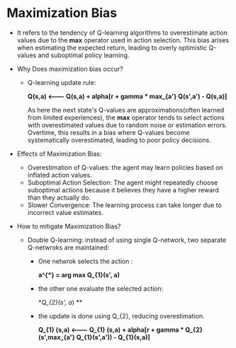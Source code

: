# Maximization Bias
* It refers to the tendency of Q-learning algorithms to overestimate action values due to the **max** operator used in action selection. This bias arises when estimating the expected return, leading to overly optimistic Q-values and suboptimal policy learning.
* Why Does maximization bias occur?
  * Q-learning update rule:

    **Q(s,a) <--- Q(s,a) + alpha[r + gamma * max_{a'} Q(s',a') - Q(s,a)]**

    As here the next state's Q-values are approximations(often learned from limited experiences), the **max** operator tends to select actions with overestimated values due to random noise or estimation errors. Overtime, this results in a bias where Q-values become systematically overestimated, leading to poor policy decisions.

* Effects of Maximization Bias:
   * Overestimation of Q-values: the agent may learn policies based on inflated action values.
   * Suboptimal Action Selection: The agent might repeatedly choose suboptimal actions because it believes they have a higher reward than they actually do.
   * Slower Convergence: The learning process can take longer due to incorrect value estimates.
* How to mitigate Maximization Bias?
  * Double Q-learning: instead of using single Q-network, two separate Q-netwroks are maintained:
    * One netwrok selects the action :

      **a^{*} = arg max Q_{1}(s', a)**
      
    * the other one evaluate the selected action:

       **Q_{2}(s', a*) **

    * the update is done using Q_{2}, reducing overestimation.
   
       **Q_{1} (s,a) <--- Q_{1} (s,a) + alpha[r + gamma * Q_{2} (s',max_{a'} Q_{1}(s',a')) - Q_{1}(s,a)]**
      
    
